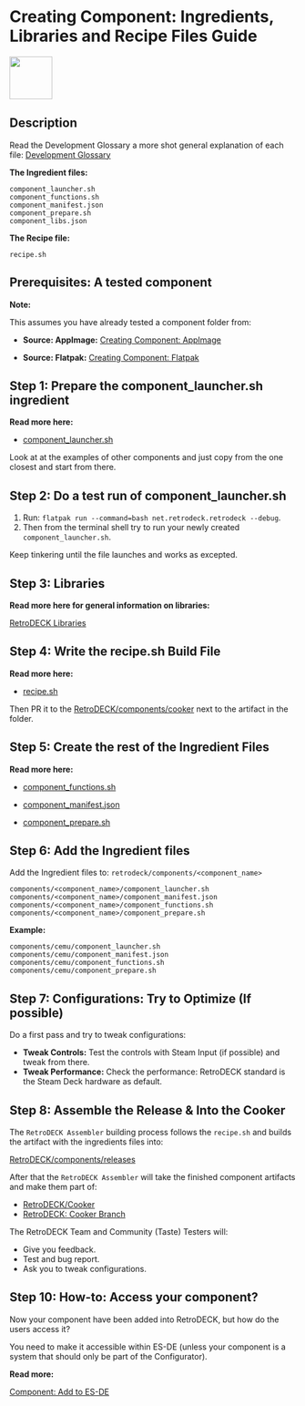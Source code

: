 # Creating Component: Ingredients, Libraries and Recipe Files Guide

<img src="../../../../wiki_icons/retrodeck/icon-assembler.svg" width="75">

## Description 

Read the Development Glossary a more shot general explanation of each file: [Development Glossary](../../development-glossary.md) 

**The Ingredient files:**

```
component_launcher.sh
component_functions.sh
component_manifest.json
component_prepare.sh
component_libs.json
```

**The Recipe file:**

```
recipe.sh
```

## Prerequisites: A tested component

**Note:**

This assumes you have already tested a component folder from:

- **Source: AppImage:** [Creating Component: AppImage](component-create-appimage.md)

- **Source: Flatpak:** [Creating Component: Flatpak](component-create-flatpak.md)

## Step 1: Prepare the component_launcher.sh ingredient

**Read more here:** 

- [component_launcher.sh](../component-files/component-ingredient-launcher.md)

Look at at the examples of other components and just copy from the one closest and start from there. 

## Step 2: Do a test run of component_launcher.sh 

1. Run: `flatpak run --command=bash net.retrodeck.retrodeck --debug`.
2. Then from the terminal shell try to run your newly created `component_launcher.sh`.

Keep tinkering until the file launches and works as excepted.

## Step 3: Libraries

**Read more here for general information on libraries:** 

[RetroDECK Libraries](../../general/retrodeck-libraries.md)

## Step 4: Write the recipe.sh Build File

**Read more here:** 

- [recipe.sh](../component-files/component-recipe.md)

Then PR it to the [RetroDECK/components/cooker](https://github.com/RetroDECK/components/tree/cooker) next to the artifact in the folder.


## Step 5: Create the rest of the  Ingredient Files

**Read more here:** 

- [component_functions.sh](../component-files/component-ingredient-functions.md)

- [component_manifest.json](../component-files/component-ingredient-manifest.md)

- [component_prepare.sh](../component-files/component-ingredient-prepare.md)

## Step 6: Add the Ingredient files

Add the Ingredient files to: `retrodeck/components/<component_name>`

```
components/<component_name>/component_launcher.sh 
components/<component_name>/component_manifest.json
components/<component_name>/component_functions.sh
components/<component_name>/component_prepare.sh
```

**Example:**

```
components/cemu/component_launcher.sh 
components/cemu/component_manifest.json
components/cemu/component_functions.sh
components/cemu/component_prepare.sh
```


## Step 7: Configurations: Try to Optimize (If possible) 

Do a first pass and try to tweak configurations:

- **Tweak Controls:** Test the controls with Steam Input (if possible) and tweak from there.
- **Tweak Performance:** Check the performance: RetroDECK standard is the Steam Deck hardware as default.


## Step 8: Assemble the Release & Into the Cooker

The `RetroDECK Assembler` building process follows the `recipe.sh` and builds the artifact with the ingredients files into:

[RetroDECK/components/releases](https://github.com/RetroDECK/components/releases) 

After that the `RetroDECK Assembler`  will take the finished component artifacts and make them part of: 

- [RetroDECK/Cooker](https://github.com/RetroDECK/Cooker)
- [RetroDECK: Cooker Branch](https://github.com/RetroDECK/RetroDECK/tree/cooker)

The RetroDECK Team and Community (Taste) Testers will:

- Give you feedback.
- Test and bug report.
- Ask you to tweak configurations. 

## Step 10: How-to: Access your component? 

Now your component have been added into RetroDECK, but how do the users access it?

You need to make it accessible within ES-DE (unless your component is a system that should only be part of the Configurator).

**Read more:** 

[Component: Add to ES-DE](component-add-to-es-de.md)
 
